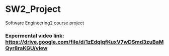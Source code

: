 # SW2_Project
Software Engineering2 course project

### Expermental video link: https://drive.google.com/file/d/1zEdqlqfKuxV7wDSmd3zuBaMQyr8raKGU/view
